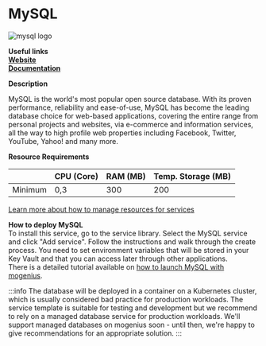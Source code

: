 # MySQL

![mysql logo](https://api.mogenius.com/file/id/fba7f010-3962-4b92-b624-b790402ef31c)

**Useful links**  
**[Website](https://www.mysql.com/)**  
**[Documentation](https://dev.mysql.com/doc/)**  

**Description**

MySQL is the world's most popular open source database. With its proven performance, reliability and ease-of-use, MySQL has become the leading database choice for web-based applications, covering the entire range from personal projects and websites, via e-commerce and information services, all the way to high profile web properties including Facebook, Twitter, YouTube, Yahoo! and many more.

**Resource Requirements**

||CPU (Core)|RAM (MB)  |Temp. Storage (MB)|
|--|--|--|--|
| Minimum | 0,3 |300| 200

[Learn more about how to manage resources for services](./../../development/resources.md)

**How to deploy MySQL**  
To install this service, go to the service library. Select the MySQL service and click "Add service". Follow the instructions and walk through the create process. You need to set environment variables that will be stored in your Key Vault and that you can access later through other applications.    
There is a detailed tutorial available on [how to launch MySQL with mogenius](./../../tutorials/how-to-set-up-mysql-and-phpmyadmin-in-the-cloud.md).


:::info
The database will be deployed in a container on a Kubernetes cluster, which is usually considered bad practice for production workloads. The service template is suitable for testing and development but we recommend to rely on a managed database service for production workloads. We'll support managed databases on mogenius soon - until then, we're happy to give recommendations for an appropriate solution.
:::